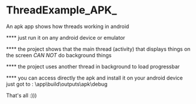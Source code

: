 # ThreadExample_APK_

An apk app shows how threads working in android 

**** just run it on any android device or emulator 

**** the project shows that the main thread (activity) that displays things on the screen *CAN NOT* do background things

**** the project uses another thread in background to load progressbar

**** you can access directly the apk and install it on your android device just got to : \app\build\outputs\apk\debug

That's all :)))

